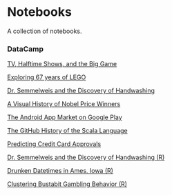 # Notebooks

A collection of notebooks.

### DataCamp

[TV, Halftime Shows, and the Big Game](DataCamp%20-%20TV,%20Halftime%20Shows,%20and%20the%20Big%20Game/notebook.ipynb)

[Exploring 67 years of LEGO](DataCamp%20-%20Exploring%2067%20years%20of%20LEGO/notebook.ipynb)

[Dr. Semmelweis and the Discovery of Handwashing](Dr.%20Semmelweis%20and%20the%20Discovery%20of%20Handwashing/notebook.ipynb)

[A Visual History of Nobel Price Winners](DataCamp%20-%20A%20Visual%20History%20of%20Nobel%20Prize%20Winners/notebook.ipynb)

[The Android App Market on Google Play](DataCamp%20-%20The%20Android%20App%20Market%20on%20Google%20Play/notebook.ipynb)

[The GitHub History of the Scala Language](DataCamp%20-%20The%20GitHub%20History%20of%20the%20Scala%20Language/notebook.ipynb)

[Predicting Credit Card Approvals](DataCamp%20-%20Predicting%20Credit%20Card%20Approvals/notebook.ipynb)

[Dr. Semmelweis and the Discovery of Handwashing (R)](DataCamp%20-%20Dr.%20Semmelweis%20and%20the%20Discovery%20of%20Handwashing%20(R)/notebook.ipynb)

[Drunken Datetimes in Ames, Iowa (R)](DataCamp%20-%20Drunken%20Datetimes%20in%20Ames,%20Iowa%20(R)/notebook.ipynb)

[Clustering Bustabit Gambling Behavior (R)](DataCamp%20-%20Clustering%20Bustabit%20Gambling%20Behavior%20(R)/notebook.ipynb)
